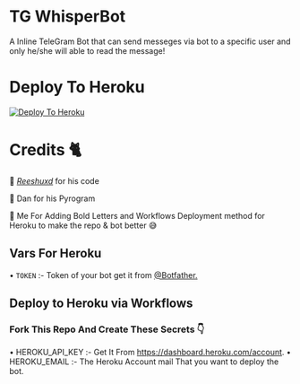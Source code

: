 # TG WhisperBot

A Inline TeleGram Bot that can send messeges via bot to a specific user and only he/she will able to read the message!


# Deploy To Heroku

[![Deploy To Heroku](https://www.herokucdn.com/deploy/button.svg)](https://heroku.com/deploy?template=https://github.com/scprojectslk/WhisperBot)

# Credits 🐈

🤝 [*Reeshuxd*](https://github.com/Reeshuxd) for his code

🤝 Dan for his Pyrogram

🤝 Me For Adding Bold Letters and Workflows Deployment method for Heroku to make the repo & bot better 😅

## Vars For Heroku

• ```TOKEN``` :- Token of your bot get it from [@Botfather.](https://t.me/Botfather)

## Deploy to Heroku via Workflows 

### Fork This Repo And Create These Secrets 👇

• HEROKU_API_KEY :- Get It From https://dashboard.heroku.com/account.
• HEROKU_EMAIL :- The Heroku Account mail That you want to deploy the bot.
